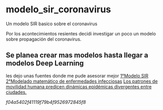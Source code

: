 # modelo_sir_coronavirus
Un modelo SIR basico sobre el coronavirus

Por los acontecimientos resientes decidi investigar un poco un modelo sobre propagación del coronavirus. 

## Se planea crear mas modelos hasta llegar a modelos Deep Learning



les dejo  unas fuentes donde me pude asesorar mejor
[1°Modelo SIR](https://en.wikipedia.org/wiki/Compartmental_models_in_epidemiology#The_SIR_model)
[2°Modelado matemático de enfermedades infecciosas](https://en.wikipedia.org/wiki/Mathematical_modelling_of_infectious_disease)
[Los patrones de movilidad humana predicen dinámicas epidémicas divergentes entre ciudades.](https://www.ncbi.nlm.nih.gov/pubmed/23864593)

*f04a5402f41119f79b4f9526972845f8*

